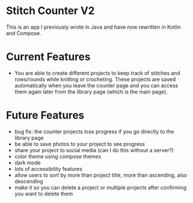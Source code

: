 # Stitch Counter V2
This is an app I previously wrote in Java and have now rewritten in Kotlin and Compose.

# Current Features
- You are able to create different projects to keep track of stitches and rows/rounds while knitting or crocheting. These projects are saved automatically when you leave the counter page and you can access them again later from the library page (which is the main page).

# Future Features
- bug fix: the counter projects lose progress if you go directly to the library page
- be able to save photos to your project to see progress
- share your project to social media (can I do this without a server?)
- color theme using compose themes
- dark mode
- lots of accessibility features
- allow users to sort by more than project title, more than ascending, also descending
- make it so you can delete a project or multiple projects after confirming you want to delete them
